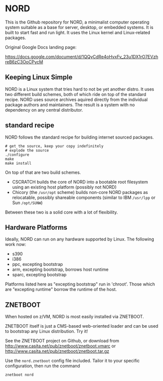# NORD

This is the Github repository for NORD,
a minimalist computer operating system suitable as a base for
server, desktop, or embedded systems.  It is built to start fast
and run light.  It uses the Linux kernel and Linux-related packages.

Original Google Docs landing page:

https://docs.google.com/document/d/1QQyCdRe4oHvxFv_23u1DX1rO7EVzhreB6zC3OoCPycM

## Keeping Linux Simple

NORD is a Linux system that tries hard to not be yet another distro.
It uses two different build schemes, both of which ride on top of
the standard recipe. NORD uses source archives aquired directly from
the individual package authors and maintainers. The result is a system
with no dependency on any central distributor.

## standard recipe

NORD follows the standard recipe for building internet sourced packages.

    # get the source, keep your copy indefinitely
    # explode the source
    ./configure
    make
    make install

On top of that are two build schemes.

* CSCRATCH
	builds the core of NORD into a bootable root filesystem
	using an existing host platform (possibly not NORD)
* Chicory (the `/usr/opt` scheme)
	builds non-core NORD packages as relocatable,
	possibly shareable components (similar to 
	IBM `/usr/lpp` or Sun `/opt/SUNW`)

Between these two is a solid core with a lot of flexibility.

## Hardware Platforms

Ideally, NORD can run on any hardware supported by Linux.
The following work now:

* s390
* i386
* ppc, excepting bootstrap
* arm, excepting bootstrap, borrows host runtime
* sparc, excepting bootstrap

Platforms listed here as "excepting bootstrap" run in 'chroot'.
Those which are "excepting runtime" borrow the runtime of the host.

## ZNETBOOT

When hosted on z/VM, NORD is most easily installed via ZNETBOOT.

ZNETBOOT itself is just a CMS-based web-oriented loader
and can be used to bootstrap any Linux distribution.
Try it!

See the ZNETBOOT project on Github, or download from
http://www.casita.net/pub/znetboot/znetboot.vmarc
or
http://www.casita.net/pub/znetboot/znetboot.tar.gz

Use the `nord.znetboot` config file included.
Tailor it to your specific configuration, then run the command

    znetboot nord


